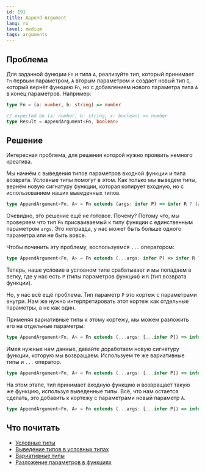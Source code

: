 ```yaml
---
id: 191
title: Append Argument
lang: ru
level: medium
tags: arguments
---
```


## Проблема

Для заданной функции `Fn` и типа `A`, реализуйте тип, который принимает `Fn` первым параметром, `A` вторым параметром и создает новый тип `G`, который вернёт функцию `Fn`, но с добавлением нового параметра типа `A` в конец параметров.
Например:

```typescript
type Fn = (a: number, b: string) => number

// expected be (a: number, b: string, x: boolean) => number
type Result = AppendArgument<Fn, boolean>
```

## Решение

Интересная проблема, для решения которой нужно проявить немного креатива.

Мы начнём с выведения типов параметров входной функции и типа возврата.
Условные типы помогут в этом.
Как только мы выведем типы, вернём новую сигнатуру функции, которая копирует входную, но с использованием наших выведенных типов.

```typescript
type AppendArgument<Fn, A> = Fn extends (args: infer P) => infer R ? (args: P) => R : never;
```

Очевидно, это решение ещё не готовое.
Почему?
Потому что, мы проверяем что тип `Fn` присваиваемый к типу функции с единственным параметром `args`.
Это неправда, у нас может быть больше одного параметра или не быть вовсе.

Чтобы починить эту проблему, воспользуемся `...` оператором:

```typescript
type AppendArgument<Fn, A> = Fn extends (...args: infer P) => infer R ? (args: P) => R : never;
```

Теперь, наше условие в условном типе срабатывает и мы попадаем в ветку, где у нас есть `P` (типы параметров функции) и `R` (тип возврата функции).

Но, у нас всё ещё проблема.
Тип параметр `P` это кортеж с параметрами внутри.
Нам же нужно интерпретировать этот кортеж как отдельные параметры, а не как один.

Применяя вариативные типы к этому кортежу, мы можем разложить его на отдельные параметры:

```typescript
type AppendArgument<Fn, A> = Fn extends (...args: [...infer P]) => infer R ? (args: P) => R : never;
```

Имея нужные нам данные, давайте доработаем новую сигнатуру функции, которую мы возвращаем.
Используем те же вариативные типы и `...` оператор.

```typescript
type AppendArgument<Fn, A> = Fn extends (...args: [...infer P]) => infer R ? (...args: [...P]) => R : never;
```

На этом этапе, тип принимает входную функцию и возвращает такую же функцию, используя выведенные типы.
Всё, что нам остается сделать, это добавить к кортежу с параметрами новый параметр `A`.

```typescript
type AppendArgument<Fn, A> = Fn extends (...args: [...infer P]) => infer R ? (...args: [...P, A]) => R : never;
```

## Что почитать

- [Условные типы](https://www.typescriptlang.org/docs/handbook/2/conditional-types.html)
- [Выведение типов в условных типах](https://www.typescriptlang.org/docs/handbook/advanced-types.html#type-inference-in-conditional-types)
- [Вариативные типы](https://www.typescriptlang.org/docs/handbook/release-notes/typescript-4-0.html#variadic-tuple-types)
- [Разложение параметров в функциях](https://www.typescriptlang.org/docs/handbook/functions.html#rest-parameters)
